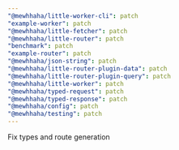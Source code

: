 ```yaml
---
"@mewhhaha/little-worker-cli": patch
"example-worker": patch
"@mewhhaha/little-fetcher": patch
"@mewhhaha/little-router": patch
"benchmark": patch
"example-router": patch
"@mewhhaha/json-string": patch
"@mewhhaha/little-router-plugin-data": patch
"@mewhhaha/little-router-plugin-query": patch
"@mewhhaha/little-worker": patch
"@mewhhaha/typed-request": patch
"@mewhhaha/typed-response": patch
"@mewhhaha/config": patch
"@mewhhaha/testing": patch
---
```


Fix types and route generation

